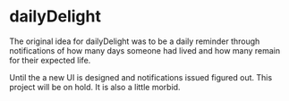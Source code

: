 # dailyDelight

The original idea for dailyDelight was to be a daily reminder through notifications of how many days someone had lived and how many remain for their expected life.

Until the a new UI is designed and notifications issued figured out. This project will be on hold. It is also a little morbid.
